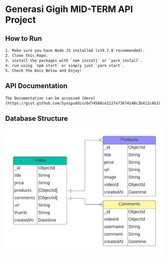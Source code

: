 # Generasi Gigih MID-TERM API Project

## How to Run

    1. Make sure you have Node JS installed (v19.7.0 recommended).
    2. Clone this Repo.
    3. install the packages with `npm install` or `yarn install`.
    4. run using `npm start` or simply just `yarn start`.
    5. Check the Docs Below and Enjoy!

## API Documentation

    The Documentation can be accessed [Here] (https://gist.github.com/Syaipuddin/6d74588ce2127e73674148c3b412c4b3)

## Database Structure

![ERD](./md-images/ERD-MIDTERM-GG.png)
